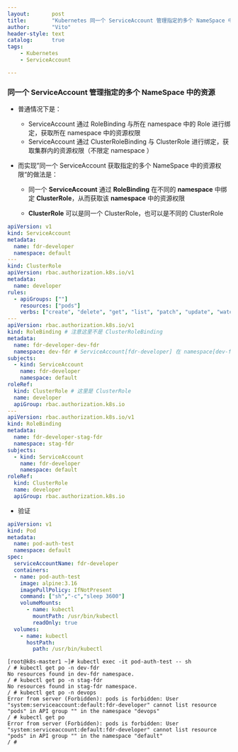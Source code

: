 ```yaml
---
layout:       post
title:        "Kubernetes 同一个 ServiceAccount 管理指定的多个 NameSpace 中的资源"
author:       "Vito"
header-style: text
catalog:      true
tags:
    - Kubernetes
    - ServiceAccount

---
```



### 同一个 ServiceAccount 管理指定的多个 NameSpace 中的资源

* 普通情况下是：
  * ServiceAccount 通过 RoleBinding 与所在 namespace 中的 Role 进行绑定，获取所在 namespace 中的资源权限
  * ServiceAccount 通过 ClusterRoleBinding 与 ClusterRole 进行绑定，获取集群内的资源权限（不限定 namespace ）




* 而实现”同一个 ServiceAccount 获取指定的多个 NameSpace 中的资源权限“的做法是：

  * 同一个 **ServiceAccount** 通过 **RoleBinding** 在不同的 **namespace** 中绑定 **ClusterRole**，从而获取该  **namespace** 中的资源权限

  * **ClusterRole** 可以是同一个 ClusterRole，也可以是不同的 ClusterRole

```yaml
apiVersion: v1
kind: ServiceAccount
metadata:
  name: fdr-developer
  namespace: default
---
kind: ClusterRole
apiVersion: rbac.authorization.k8s.io/v1
metadata:
  name: developer
rules:
  - apiGroups: [""]
    resources: ["pods"]
    verbs: ["create", "delete", "get", "list", "patch", "update", "watch"]
---
apiVersion: rbac.authorization.k8s.io/v1
kind: RoleBinding # 注意这里不是 ClusterRoleBinding
metadata:
  name: fdr-developer-dev-fdr
  namespace: dev-fdr # ServiceAccount[fdr-developer] 在 namespace[dev-fdr] 内具有 ClusterRole[developer] 定义的权限
subjects:
  - kind: ServiceAccount
    name: fdr-developer
    namespace: default
roleRef:
  kind: ClusterRole # 这里是 ClusterRole
  name: developer
  apiGroup: rbac.authorization.k8s.io
---
apiVersion: rbac.authorization.k8s.io/v1
kind: RoleBinding
metadata:
  name: fdr-developer-stag-fdr
  namespace: stag-fdr
subjects:
  - kind: ServiceAccount
    name: fdr-developer
    namespace: default
roleRef:
  kind: ClusterRole
  name: developer
  apiGroup: rbac.authorization.k8s.io
```

* 验证

```yaml
apiVersion: v1
kind: Pod
metadata:
  name: pod-auth-test
  namespace: default
spec:
  serviceAccountName: fdr-developer
  containers:
  - name: pod-auth-test
    image: alpine:3.16
    imagePullPolicy: IfNotPresent
    command: ["sh","-c","sleep 3600"]
    volumeMounts:
      - name: kubectl
        mountPath: /usr/bin/kubectl
        readOnly: true
  volumes:
    - name: kubectl
      hostPath:
        path: /usr/bin/kubectl
```

```shell
[root@k8s-master1 ~]# kubectl exec -it pod-auth-test -- sh
/ # kubectl get po -n dev-fdr
No resources found in dev-fdr namespace.
/ # kubectl get po -n stag-fdr
No resources found in stag-fdr namespace.
/ # kubectl get po -n devops
Error from server (Forbidden): pods is forbidden: User "system:serviceaccount:default:fdr-developer" cannot list resource "pods" in API group "" in the namespace "devops"
/ # kubectl get po
Error from server (Forbidden): pods is forbidden: User "system:serviceaccount:default:fdr-developer" cannot list resource "pods" in API group "" in the namespace "default"
/ # 
```

